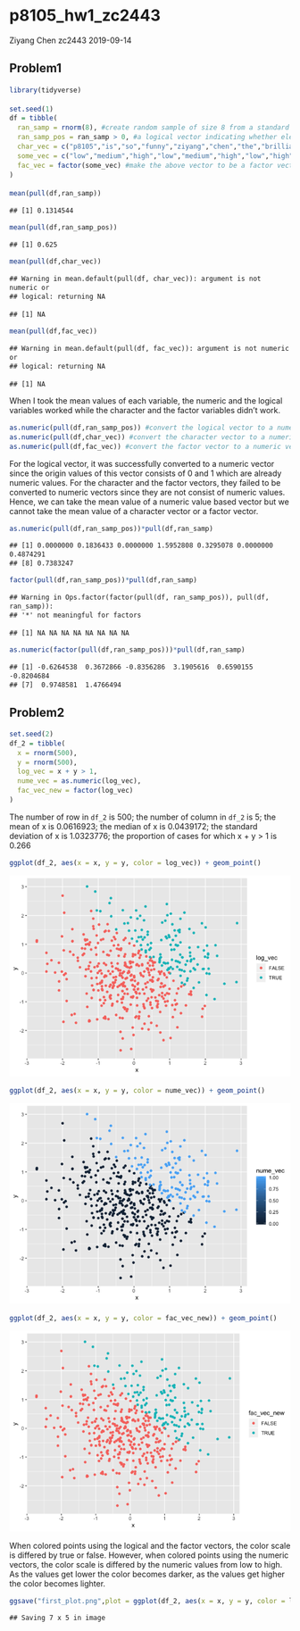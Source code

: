 p8105\_hw1\_zc2443
================
Ziyang Chen zc2443
2019-09-14

## Problem1

``` r
library(tidyverse)

set.seed(1)
df = tibble(
  ran_samp = rnorm(8), #create random sample of size 8 from a standard Normal distribution
  ran_samp_pos = ran_samp > 0, #a logical vector indicating whether elements of the sample are greater than 0
  char_vec = c("p8105","is","so","funny","ziyang","chen","the","brilliant"), #create a character vector of length 8
  some_vec = c("low","medium","high","low","medium","high","low","high"), #create vector of length 8, with 3 different factor “levels”
  fac_vec = factor(some_vec) #make the above vector to be a factor vector
)

mean(pull(df,ran_samp))
```

    ## [1] 0.1314544

``` r
mean(pull(df,ran_samp_pos))
```

    ## [1] 0.625

``` r
mean(pull(df,char_vec))
```

    ## Warning in mean.default(pull(df, char_vec)): argument is not numeric or
    ## logical: returning NA

    ## [1] NA

``` r
mean(pull(df,fac_vec))
```

    ## Warning in mean.default(pull(df, fac_vec)): argument is not numeric or
    ## logical: returning NA

    ## [1] NA

When I took the mean values of each variable, the numeric and the
logical variables worked while the character and the factor variables
didn’t
work.

``` r
as.numeric(pull(df,ran_samp_pos)) #convert the logical vector to a numeric vector
as.numeric(pull(df,char_vec)) #convert the character vector to a numeric vector
as.numeric(pull(df,fac_vec)) #convert the factor vector to a numeric vector
```

For the logical vector, it was successfully converted to a numeric
vector since the origin values of this vector consists of 0 and 1 which
are already numeric values. For the character and the factor vectors,
they failed to be converted to numeric vectors since they are not
consist of numeric values. Hence, we can take the mean value of a
numeric value based vector but we cannot take the mean value of a
character vector or a factor
    vector.

``` r
as.numeric(pull(df,ran_samp_pos))*pull(df,ran_samp)
```

    ## [1] 0.0000000 0.1836433 0.0000000 1.5952808 0.3295078 0.0000000 0.4874291
    ## [8] 0.7383247

``` r
factor(pull(df,ran_samp_pos))*pull(df,ran_samp)
```

    ## Warning in Ops.factor(factor(pull(df, ran_samp_pos)), pull(df, ran_samp)):
    ## '*' not meaningful for factors

    ## [1] NA NA NA NA NA NA NA NA

``` r
as.numeric(factor(pull(df,ran_samp_pos)))*pull(df,ran_samp)
```

    ## [1] -0.6264538  0.3672866 -0.8356286  3.1905616  0.6590155 -0.8204684
    ## [7]  0.9748581  1.4766494

## Problem2

``` r
set.seed(2)
df_2 = tibble(
  x = rnorm(500),
  y = rnorm(500),
  log_vec = x + y > 1,
  nume_vec = as.numeric(log_vec),
  fac_vec_new = factor(log_vec)
)
```

The number of row in `df_2` is 500; the number of column in `df_2` is 5;
the mean of x is 0.0616923; the median of x is 0.0439172; the standard
deviation of x is 1.0323776; the proportion of cases for which x + y \>
1 is 0.266

``` r
ggplot(df_2, aes(x = x, y = y, color = log_vec)) + geom_point()
```

![](p8105_hw1_zc2443_files/figure-gfm/Problem2_2-1.png)<!-- -->

``` r
ggplot(df_2, aes(x = x, y = y, color = nume_vec)) + geom_point()
```

![](p8105_hw1_zc2443_files/figure-gfm/Problem2_2-2.png)<!-- -->

``` r
ggplot(df_2, aes(x = x, y = y, color = fac_vec_new)) + geom_point()
```

![](p8105_hw1_zc2443_files/figure-gfm/Problem2_2-3.png)<!-- -->

When colored points using the logical and the factor vectors, the color
scale is differed by true or false. However, when colored points using
the numeric vectors, the color scale is differed by the numeric values
from low to high. As the values get lower the color becomes darker, as
the values get higher the color becomes
lighter.

``` r
ggsave("first_plot.png",plot = ggplot(df_2, aes(x = x, y = y, color = log_vec)) + geom_point())
```

    ## Saving 7 x 5 in image
